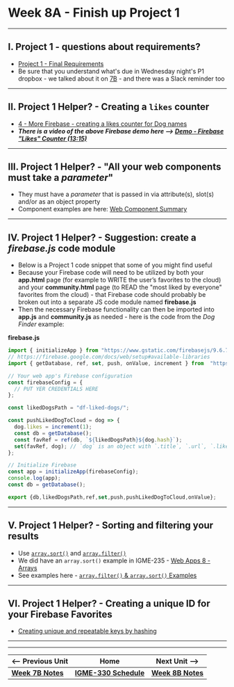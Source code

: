 # Week 8A - Finish up Project 1

<hr>

## I. Project 1 - questions about requirements?

- [Project 1 - Final Requirements](../projects/p1-final.md)
- Be sure that you understand what's due in Wednesday night's P1 dropbox - we talked about it on [7B](07B.md#i-project-1) - and there was a Slack reminder too 

<hr>

## II. Project 1 Helper? - Creating a `likes` counter


- [4 - More Firebase - creating a likes counter for Dog names](https://github.com/tonethar/IGME-330-Master/blob/master/notes/firebase-4.md)
- ***There is a video of the above Firebase demo here --> [Demo - Firebase "Likes" Counter (13:15)](https://rit.hosted.panopto.com/Panopto/Pages/Viewer.aspx?id=d89db2ea-9682-4aef-bb54-ae46002bf7ec)***

<hr>

## III. Project 1 Helper? - "All your web components must take a *parameter*"

- They must have a *parameter* that is passed in via attribute(s), slot(s) and/or as an object property
- Component examples are here: [Web Component Summary](https://github.com/tonethar/IGME-330-Master/blob/master/notes/wc-summary.md)

<hr>

## IV. Project 1 Helper? - Suggestion: create a *firebase.js* code module

- Below is a Project 1 code snippet that some of you might find useful
- Because your Firebase code will need to be utilized by both your **app.html** page (for example to WRITE the user’s favorites to the cloud) and your **community.html** page (to READ the "most liked by everyone" favorites from the cloud) - that Firebase code should probably be broken out into a separate JS code module named **firebase.js**
- Then the necessary Firebase functionality can then be imported into **app.js** and **community.js** as needed - here is the code from the *Dog Finder* example:

**firebase.js**

```js
import { initializeApp } from "https://www.gstatic.com/firebasejs/9.6.7/firebase-app.js";
// https://firebase.google.com/docs/web/setup#available-libraries
import { getDatabase, ref, set, push, onValue, increment } from  "https://www.gstatic.com/firebasejs/9.6.7/firebase-database.js";

// Your web app's Firebase configuration
const firebaseConfig = {
  // PUT YER CREDENTIALS HERE
};

const likedDogsPath = "df-liked-dogs/";

const pushLikedDogToCloud = dog => {
  dog.likes = increment(1);
  const db = getDatabase();
  const favRef = ref(db, `${likedDogsPath}${dog.hash}`);
  set(favRef, dog); // `dog` is an object with `.title`, `.url`, `.likes` properties etc
};

// Initialize Firebase
const app = initializeApp(firebaseConfig);
console.log(app);
const db = getDatabase();

export {db,likedDogsPath,ref,set,push,pushLikedDogToCloud,onValue};
```

<hr>

## V. Project 1 Helper? - Sorting and filtering your results

- Use [`array.sort()`](https://developer.mozilla.org/en-US/docs/Web/JavaScript/Reference/Global_Objects/Array/sort) and [`array.filter()`](https://developer.mozilla.org/en-US/docs/Web/JavaScript/Reference/Global_Objects/Array/filter)
- We did have an `array.sort()` example in IGME-235 - [Web Apps 8 - Arrays](https://github.com/tonethar/IGME-235-Shared/blob/master/tutorial/web-apps-8.md#iv-method-chaining)
- See examples here - [`array.filter()` & `array.sort()` Examples](https://github.com/tonethar/IGME-330-Master/blob/master/notes/array-filter-sort-examples.md)

<hr>

## VI. Project 1 Helper? - Creating a unique ID for your Firebase Favorites

- [Creating unique and repeatable keys by hashing](https://github.com/tonethar/IGME-330-Master/blob/master/notes/hash-as-key.md)

<hr><hr>

| <-- Previous Unit | Home | Next Unit -->
| --- | --- | --- 
| [**Week 7B Notes**](07B.md)     |  [**IGME-330 Schedule**](../schedule.md) | [**Week 8B Notes**](08B.md) 
